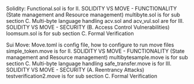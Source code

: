 Solidity:
Functional.sol is for II. SOLIDITY VS MOVE - FUNCTIONALITY (State management and Resource management)
multibyte.sol is for sub section C. Multi-byte language handling
acv.sol and acv_vul.sol are for III. SOLIDITY VS MOVE - SECURITY (B. Access Control Vulnerabilities)
loomsum.sol is for sub section C. Formal Verification

Sui Move:
Move.toml is config file, how to configure to run move files
simple_token.move is for II. SOLIDITY VS MOVE - FUNCTIONALITY (State management and Resource management)
multibytesample.move is for sub section C. Multi-byte language handling
safe_transfer.move is for III. SOLIDITY VS MOVE - SECURITY (A. Reentrancy Attacks)
testverification2.move is for sub section C. Formal Verification
